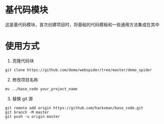 # 基代码模块

这是基代码模块，首次创建项目时，将基础的代码模板和一些通用方法集成在其中

# 使用方式

1. 克隆代码块
```shell script
git clone https://github.com/demo/webspider/tree/master/demo_spider
```
2. 修改项目名称
```shell script
mv ../base_code your_project_name
```

3. 替换 git 源
```shell script
git remote add origin https://github.com/hacksman/base_code.git
git branch -M master
git push -u origin master
```